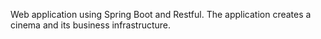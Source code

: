 Web application using Spring Boot and Restful. The application creates a cinema and its business infrastructure.
